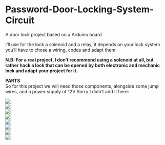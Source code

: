 # Password-Door-Locking-System-Circuit<br />
A door lock project based on a Arduino board<br />

I’ll use for the lock a solenoid and a relay, it depends on your lock system you’ll have to chose a wiring, codes and adapt them.<br />

 **N.B: For a real project, I don’t recommend using a solenoid at all, but rather hack a lock that can be opened by both electronic and mechanic lock and adapt your project for it.**<br />

**PARTS**<br />
So for this project we will need those components, alongside some jump wires, and a power supply of 12V Sorry I didn’t add it here:

<img src="../main/parts/1.png?raw=true" ><br />
<img src="../main/parts/2.png?raw=true" ><br />
<img src="../main/parts/3.png?raw=true" ><br />
<img src="../main/parts/4.png?raw=true" ><br />
<img src="../main/parts/5.png?raw=true" ><br />
<img src="../main/parts/6.png?raw=true" ><br />
<img src="../main/parts/7.png?raw=true" ><br />
<img src="../main/parts/8.png?raw=true" ><br />

